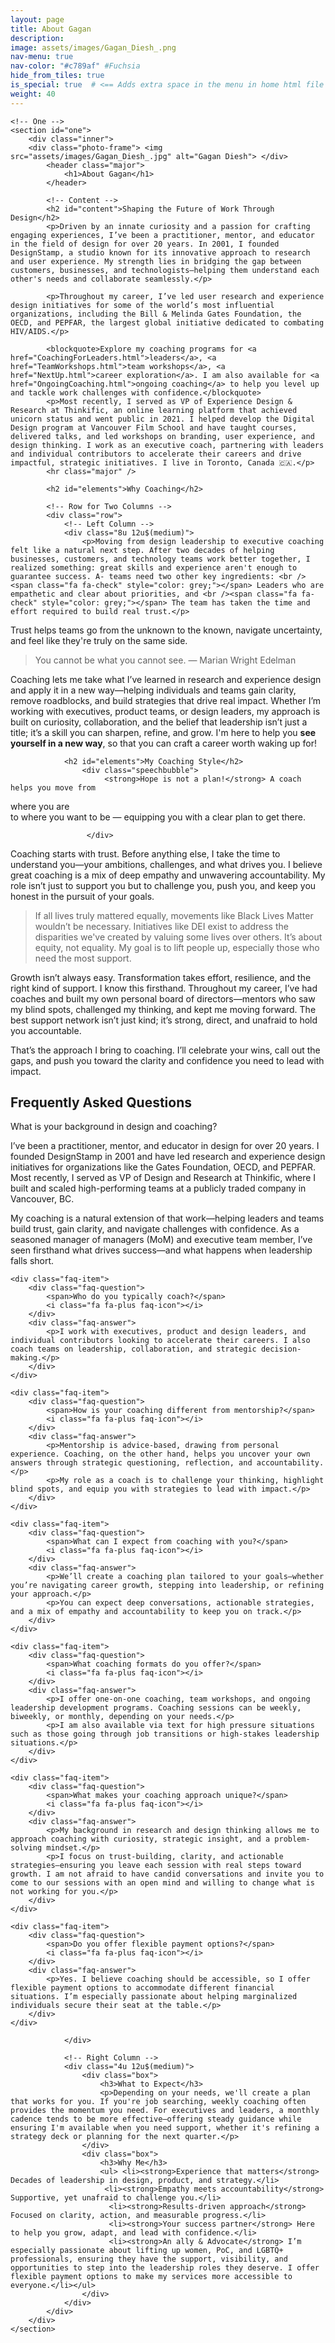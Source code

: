 ```yaml
---
layout: page
title: About Gagan
description: 
image: assets/images/Gagan_Diesh_.png
nav-menu: true
nav-color: "#c789af" #Fuchsia
hide_from_tiles: true
is_special: true  # <== Adds extra space in the menu in home html file
weight: 40
---
```


<!-- Main -->
<!-- 
  accent1: #1B9C85; // Teal
  accent2: #FF7F50; // Coral 
  accent3: #8d82c4; // Lavender Blue 
  accent4: #ec8d81; // Soft Coral 
  accent5: #FFDDC1; // Warm Cream
  accent6: #c8dbfa; // Cool White 
-->


<div id="main" class="alt">
    
        
    

    <!-- One -->
    <section id="one">
        <div class="inner">
        <div class="photo-frame"> <img src="assets/images/Gagan_Diesh_.jpg" alt="Gagan Diesh"> </div>
            <header class="major">
                <h1>About Gagan</h1>
            </header>

            <!-- Content -->
            <h2 id="content">Shaping the Future of Work Through Design</h2>
            <p>Driven by an innate curiosity and a passion for crafting engaging experiences, I’ve been a practitioner, mentor, and educator in the field of design for over 20 years. In 2001, I founded DesignStamp, a studio known for its innovative approach to research and user experience. My strength lies in bridging the gap between customers, businesses, and technologists—helping them understand each other's needs and collaborate seamlessly.</p>

            <p>Throughout my career, I’ve led user research and experience design initiatives for some of the world’s most influential organizations, including the Bill & Melinda Gates Foundation, the OECD, and PEPFAR, the largest global initiative dedicated to combating HIV/AIDS.</p>
           
            <blockquote>Explore my coaching programs for <a href="CoachingForLeaders.html">leaders</a>, <a href="TeamWorkshops.html">team workshops</a>, <a href="NextUp.html">career exploration</a>. I am also available for <a href="OngoingCoaching.html">ongoing coaching</a> to help you level up and tackle work challenges with confidence.</blockquote>
            <p>Most recently, I served as VP of Experience Design & Research at Thinkific, an online learning platform that achieved unicorn status and went public in 2021. I helped develop the Digital Design program at Vancouver Film School and have taught courses, delivered talks, and led workshops on branding, user experience, and design thinking. I work as an executive coach, partnering with leaders and individual contributors to accelerate their careers and drive impactful, strategic initiatives. I live in Toronto, Canada 🇨🇦.</p>
            <hr class="major" />

            <h2 id="elements">Why Coaching</h2>

            <!-- Row for Two Columns -->
            <div class="row">
                <!-- Left Column -->
                <div class="8u 12u$(medium)">
                    <p>Moving from design leadership to executive coaching felt like a natural next step. After two decades of helping businesses, customers, and technology teams work better together, I realized something: great skills and experience aren't enough to guarantee success. A- teams need two other key ingredients: <br /><span class="fa fa-check" style="color: grey;"></span> Leaders who are empathetic and clear about priorities, and <br /><span class="fa fa-check" style="color: grey;"></span> The team has taken the time and effort required to build real trust.</p>

<p>Trust helps teams go from the unknown to the known, navigate uncertainty, and feel like they're truly on the same side.</p>
                    
<blockquote> You cannot be what you cannot see.
— Marian Wright Edelman </blockquote>
                    <p>Coaching lets me take what I’ve learned in research and experience design and apply it in a new way—helping individuals and teams gain clarity, remove roadblocks, and build strategies that drive real impact. Whether I’m working with executives, product teams, or design leaders, my approach is built on curiosity, collaboration, and the belief that leadership isn’t just a title; it’s a skill you can sharpen, refine, and grow. I'm here to help you <b>see yourself in a new way</b>, so that you can craft a career worth waking up for!</p>
                    
                
                <h2 id="elements">My Coaching Style</h2>
                    <div class="speechbubble">					  
						 <strong>Hope is not a plan!</strong> A coach helps you move from  
<span class="fa fa-map-marker" style="color: grey;"></span> where you are  
to where you want to be <span class="fa fa-trophy" style="color: grey;"></span> — equipping you with a clear plan to get there.

					 </div>
 <p>Coaching starts with trust. Before anything else, I take the time to understand you—your ambitions, challenges, and what drives you. I believe great coaching is a mix of deep empathy and unwavering accountability. My role isn’t just to support you but to challenge you, push you, and keep you honest in the pursuit of your goals.</p>

<blockquote>
If all lives truly mattered equally, movements like Black Lives Matter wouldn’t be necessary. Initiatives like DEI exist to address the disparities we've created by valuing some lives over others. It’s about equity, not equality. My goal is to lift people up, especially those who need the most support.
</blockquote>
<p>Growth isn’t always easy. Transformation takes effort, resilience, and the right kind of support. I know this firsthand. Throughout my career, I’ve had coaches and built my own personal board of directors—mentors who saw my blind spots, challenged my thinking, and kept me moving forward. The best support network isn’t just kind; it’s strong, direct, and unafraid to hold you accountable.</p>

<p>That’s the approach I bring to coaching. I’ll celebrate your wins, call out the gaps, and push you toward the clarity and confidence you need to lead with impact.</p>

<!--   start of faq -->
<h2>Frequently Asked Questions</h2>
<div class="faq-container">
    <div class="faq-item">
        <div class="faq-question">
            <span>What is your background in design and coaching?</span>
            <i class="fa fa-plus faq-icon"></i>
        </div>
        <div class="faq-answer">
            <p>I’ve been a practitioner, mentor, and educator in design for over 20 years. I founded DesignStamp in 2001 and have led research and experience design initiatives for organizations like the Gates Foundation, OECD, and PEPFAR. Most recently, I served as VP of Design and Research at Thinkific, where I built and scaled high-performing teams at a publicly traded company in Vancouver, BC.</p>
            <p>My coaching is a natural extension of that work—helping leaders and teams build trust, gain clarity, and navigate challenges with confidence. As a seasoned manager of managers (MoM) and executive team member, I’ve seen firsthand what drives success—and what happens when leadership falls short. </p>
        </div>
    </div>

    <div class="faq-item">
        <div class="faq-question">
            <span>Who do you typically coach?</span>
            <i class="fa fa-plus faq-icon"></i>
        </div>
        <div class="faq-answer">
            <p>I work with executives, product and design leaders, and individual contributors looking to accelerate their careers. I also coach teams on leadership, collaboration, and strategic decision-making.</p>
        </div>
    </div>

    <div class="faq-item">
        <div class="faq-question">
            <span>How is your coaching different from mentorship?</span>
            <i class="fa fa-plus faq-icon"></i>
        </div>
        <div class="faq-answer">
            <p>Mentorship is advice-based, drawing from personal experience. Coaching, on the other hand, helps you uncover your own answers through strategic questioning, reflection, and accountability.</p>
            <p>My role as a coach is to challenge your thinking, highlight blind spots, and equip you with strategies to lead with impact.</p>
        </div>
    </div>

    <div class="faq-item">
        <div class="faq-question">
            <span>What can I expect from coaching with you?</span>
            <i class="fa fa-plus faq-icon"></i>
        </div>
        <div class="faq-answer">
            <p>We’ll create a coaching plan tailored to your goals—whether you’re navigating career growth, stepping into leadership, or refining your approach.</p>
            <p>You can expect deep conversations, actionable strategies, and a mix of empathy and accountability to keep you on track.</p>
        </div>
    </div>

    <div class="faq-item">
        <div class="faq-question">
            <span>What coaching formats do you offer?</span>
            <i class="fa fa-plus faq-icon"></i>
        </div>
        <div class="faq-answer">
            <p>I offer one-on-one coaching, team workshops, and ongoing leadership development programs. Coaching sessions can be weekly, biweekly, or monthly, depending on your needs.</p>
            <p>I am also available via text for high pressure situations such as those going through job transitions or high-stakes leadership situations.</p>
        </div>
    </div>

    <div class="faq-item">
        <div class="faq-question">
            <span>What makes your coaching approach unique?</span>
            <i class="fa fa-plus faq-icon"></i>
        </div>
        <div class="faq-answer">
            <p>My background in research and design thinking allows me to approach coaching with curiosity, strategic insight, and a problem-solving mindset.</p>
            <p>I focus on trust-building, clarity, and actionable strategies—ensuring you leave each session with real steps toward growth. I am not afraid to have candid conversations and invite you to come to our sessions with an open mind and willing to change what is not working for you.</p>
        </div>
    </div>

    <div class="faq-item">
        <div class="faq-question">
            <span>Do you offer flexible payment options?</span>
            <i class="fa fa-plus faq-icon"></i>
        </div>
        <div class="faq-answer">
            <p>Yes. I believe coaching should be accessible, so I offer flexible payment options to accommodate different financial situations. I’m especially passionate about helping marginalized individuals secure their seat at the table.</p>
        </div>
    </div>
</div>






                </div>

                <!-- Right Column -->
                <div class="4u 12u$(medium)">
                    <div class="box">
                        <h3>What to Expect</h3>
                        <p>Depending on your needs, we'll create a plan that works for you. If you're job searching, weekly coaching often provides the momentum you need. For executives and leaders, a monthly cadence tends to be more effective—offering steady guidance while ensuring I'm available when you need support, whether it's refining a strategy deck or planning for the next quarter.</p>
                    </div>
                    <div class="box">
                        <h3>Why Me</h3>
                        <ul> <li><strong>Experience that matters</strong> Decades of leadership in design, product, and strategy.</li>
                         <li><strong>Empathy meets accountability</strong> Supportive, yet unafraid to challenge you.</li> 
                          <li><strong>Results-driven approach</strong> Focused on clarity, action, and measurable progress.</li> 
                          <li><strong>Your success partner</strong> Here to help you grow, adapt, and lead with confidence.</li> 
                          <li><strong>An ally & Advocate</strong> I’m especially passionate about lifting up women, PoC, and LGBTQ+ professionals, ensuring they have the support, visibility, and opportunities to step into the leadership roles they deserve. I offer flexible payment options to make my services more accessible to everyone.</li></ul>
                    </div>
                </div>
            </div>
        </div>
    </section>
</div>
